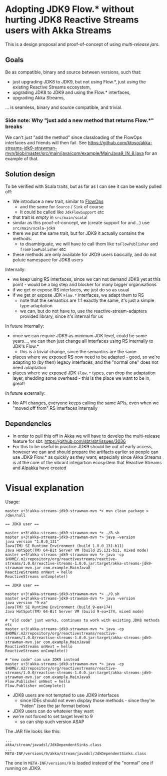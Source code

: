 # Adopting JDK9 Flow.* without hurting JDK8 Reactive Streams users with Akka Streams

This is a design proposal and proof-of-concept of using *multi-release jars*.

## Goals

Be as compatible, binary and source between versions, such that:

- just upgrading JDK8 to JDK9, but not using Flow.*, just using the existing Reactive Streams ecosystem,
- upgrading JDK8 to JDK9 and using the Flow.* interfaces,
- upgrading Akka Streams,

... is seamless, binary and source compatible, and trivial.

### Side note: Why "just add a new method that returns Flow.*" breaks

We can't just "add the method" since classloading of the FlowOps interfaces and friends will then fail.
See https://github.com/ktoso/akka-streams-jdk9-strawman-mvn/blob/master/src/main/java/com/example/MainJava9_IN_8.java for an example of that.

## Solution design

To be verified with Scala traits, but as far as I can see it can be easily pulled off:

- We introduce a new trait, similar to [FlowOps](https://github.com/akka/akka/blob/master/akka-stream/src/main/scala/akka/stream/scaladsl/Flow.scala#L519)
  - and the same for `Source` / `Sink` of course
  - It could be called like `JdkFlowSupport` etc
- that trait is *empty* in `src/main/scala`!
- similar as this proof-of-concept, we (create support for and...) use `src/main/scala-jdk9`
- there we put the same trait, but for JDK9 it actually contains the methods.
  - to disambiguate, we will have to call them like `toFlowPublisher` and `fromFlowPublisher` etc
- these methods are only available for JKD9 users basically, and do not polute namespace for JDK8 users

Internally:

- we keep using RS interfaces, since we can not demand JDK9 yet at this point - would be a big step and blocker for many bigger organisations
- if we get or expose RS interfaces, we just do so as usual
- if we get or expose JDK `Flow.*` interfaces, we adapt them to RS
  - note that the semantics are 1:1 exactly the same, it's just a simple type adaptation
  - we can, but do not have to, use the reactive-stream-adapters provided library, since it's internal for us

In future internally:

- once we can require JDK9 as minimum JDK level, could be some years..., we can then just change all interfaces using RS internally to JDK's Flow.*
  - this is a trivial change, since the semantics are the same
- places where we exposed RS now need to be adapted - good, so we're adapting to (by then) legacy interfaces, and the "normal one" does not need adaptation
- places where we exposed JDK `Flow.*` types, can drop the adaptation layer, shedding some overhead - this is the place we want to be in, great!

In future externally:

- No API changes, everyone keeps calling the same APIs, even when we "moved off from" RS interfaces internally

## Dependencies

- In order to pull this off in Akka we will have to develop the multi-release feature for sbt: https://github.com/sbt/sbt/issues/3036
- For this to be useful in practice JDK9 should be out of early access, however we can and should prepare the artifacts earlier so people can use JDK9 Flow.* as quickly as they want, especially since Akka Streams is at the core of the vibrant integartion ecosystem that Reactive Streams and [Alpakka](https://github.com/akka/alpakka) have created

# Visual explanation

Usage:

```
master u+3!akka-streams-jdk9-strawman-mvn *> mvn clean package > /dev/null

== JDK8 user ==

master u+3!akka-streams-jdk9-strawman-mvn *> ./8.sh
master u+3!akka-streams-jdk9-strawman-mvn *> java -version
java version "1.8.0_131"
Java(TM) SE Runtime Environment (build 1.8.0_131-b11)
Java HotSpot(TM) 64-Bit Server VM (build 25.131-b11, mixed mode)
master u+3!akka-streams-jdk9-strawman-mvn *> java -cp $HOME/.m2/repository/org/reactivestreams/reactive-streams/1.0.0/reactive-streams-1.0.0.jar:target/akka-streams-jdk9-strawman-mvn.jar com.example.MainJava8
ReactiveStreams onNext = hello
ReactiveStreams onComplete()

== JDK9 user == 

master u+3!akka-streams-jdk9-strawman-mvn *> ./9.sh
master u+3!akka-streams-jdk9-strawman-mvn *> java -version
java version "9-ea"
Java(TM) SE Runtime Environment (build 9-ea+174)
Java HotSpot(TM) 64-Bit Server VM (build 9-ea+174, mixed mode)

# "old code" just works, continues to work with existing JDK8 methods etc
master u+3!akka-streams-jdk9-strawman-mvn *> java -cp $HOME/.m2/repository/org/reactivestreams/reactive-streams/1.0.0/reactive-streams-1.0.0.jar:target/akka-streams-jdk9-strawman-mvn.jar com.example.MainJava8
ReactiveStreams onNext = hello
ReactiveStreams onComplete()

# "new code" can use JDK9 instead
master u+3!akka-streams-jdk9-strawman-mvn *> java -cp $HOME/.m2/repository/org/reactivestreams/reactive-streams/1.0.0/reactive-streams-1.0.0.jar:target/akka-streams-jdk9-strawman-mvn.jar com.example.MainJava9
Flow.Publisher onNext = hello
Flow.Publisher onComplete()
```

- JDK8 users are not tempted to use JDK9 interfaces 
  - since IDEs should not even display those methods - since they're "hiden" (see the jar format below)
- JDK9 users can do whatever they want
- we're not forced to set target level to 9
  - so can ship such version ASAP


The JAR file looks like this:

```
...
akka/stream/javadsl/JdkDependentSinks.class
...
META-INF/versions/9/akka/stream/javadsl/JdkDependentSinks.class
```

The one in `META-INF/versions/9` is loaded *instead* of the "normal" one if running on JDK9.
